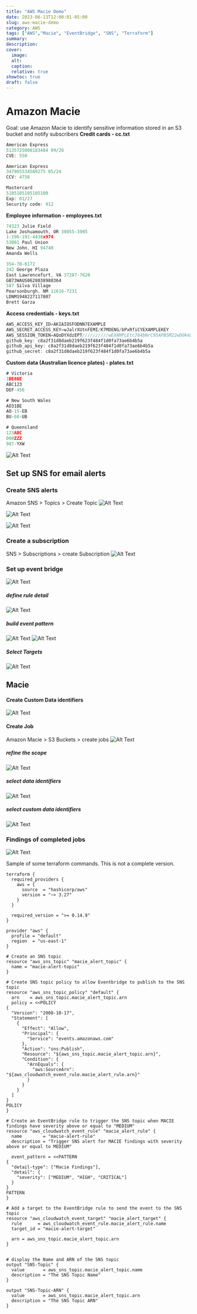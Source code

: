 ```yaml
---
title: "AWS Macie Demo"
date: 2023-06-13T12:00:01-05:00
slug: aws-macie-demo
category: AWS
tags: ["AWS","Macie", "EventBridge", "SNS", "Terraform"]
summary:
description:
cover:
  image:
  alt:
  caption:
  relative: true
showtoc: true
draft: false
---
```


# Amazon Macie
Goal: use Amazon Macie to identify sensitive information stored in an S3 bucket and notify subscribers
**Credit cards - cc.txt**
```js
American Express
5135725008183484 09/26
CVE: 550

American Express
347965534580275 05/24
CCV: 4758

Mastercard
5105105105105100
Exp: 01/27
Security code: 912
```

**Employee information - employees.txt**

```js
74323 Julie Field
Lake Joshuamouth, OR 30055-3905
1-196-191-4438x974
53001 Paul Union
New John, HI 94740
Amanda Wells

354-70-6172
242 George Plaza
East Lawrencefurt, VA 37287-7620
GB73WAUS0628038988364
587 Silva Village
Pearsonburgh, NM 11616-7231
LDNM1948227117807
Brett Garza
```
**Access credentials - keys.txt**

```js
AWS_ACCESS_KEY_ID=AKIAIOSFODNN7EXAMPLE
AWS_SECRET_ACCESS_KEY=wJalrXUtnFEMI/K7MDENG/bPxRfiCYEXAMPLEKEY
AWS_SESSION_TOKEN=AQoDYXdzEPT//////////wEXAMPLEtc764bNrC9SAPBSM22wDOk4x4HIZ8j4FZTwdQWLWsKWHGBuFqwAeMicRXmxfpSPfIeoIYRqTflfKD8YUuwthAx7mSEI/qkPpKPi/kMcGdQrmGdeehM4IC1NtBmUpp2wUE8phUZampKsburEDy0KPkyQDYwT7WZ0wq5VSXDvp75YU9HFvlRd8Tx6q6fE8YQcHNVXAkiY9q6d+xo0rKwT38xVqr7ZD0u0iPPkUL64lIZbqBAz+scqKmlzm8FDrypNC9Yjc8fPOLn9FX9KSYvKTr4rvx3iSIlTJabIQwj2ICCR/oLxBA==
github_key: c8a2f31d8daeb219f623f484f1d0fa73ae6b4b5a
github_api_key: c8a2f31d8daeb219f623f484f1d0fa73ae6b4b5a
github_secret: c8a2f31d8daeb219f623f484f1d0fa73ae6b4b5a
```

**Custom data (Australian licence plates) - plates.txt**

```js
# Victoria
1BE8BE
ABC123
DEF-456

# New South Wales
AO31BE
AO-15-EB
BU-60-UB

# Queensland
123ABC
000ZZZ
987-YXW
```
![Alt Text](../../images/Pasted%20image%2020221009164844.png)

## Set up SNS for email alerts
### Create SNS alerts
Amazon SNS > Topics > Create Topic
![Alt Text](../../images/Pasted%20image%2020230515191059.png)

![Alt Text](../../images/Pasted%20image%2020230515191257.png)

![Alt Text](../../images/Pasted%20image%2020230515191334.png)

### Create a subscription
SNS > Subscriptions > create Subscription
![Alt Text](../../images/Pasted%20image%2020230515191443.png)


### Set up event bridge
![Alt Text](../../images/Pasted%20image%2020230515191553.png)
##### define rule detail
![Alt Text](../../images/Pasted%20image%2020230515191608.png)
##### build event pattern
![Alt Text](../../images/Pasted%20image%2020230515191634.png)
	![Alt Text](../../images/Pasted%20image%2020230515191650.png)
##### Select Targets
![Alt Text](../../images/Pasted%20image%2020230515191744.png)
## Macie
#### Create Custom Data identifiers
![Alt Text](../../images/Pasted%20image%2020230515191847.png)
#### Create Job
Amazon Macie > S3 Buckets > create jobs
![Alt Text](../../images/Pasted%20image%2020230515190518.png)
##### refine the scope
![Alt Text](../../images/Pasted%20image%2020230515190538.png)
##### select data identifiers
![Alt Text](../../images/Pasted%20image%2020230515190600.png)
##### select custom data identifiers
![Alt Text](../../images/Pasted%20image%2020230515191924.png)
### Findings of completed jobs
![Alt Text](../../images/Pasted%20image%2020230515191955.png)



Sample of some terraform commands. This is not a complete version. 
```
terraform {
  required_providers {
    aws = {
      source  = "hashicorp/aws"
      version = "~> 3.27"
    }
  }

  required_version = ">= 0.14.9"
}

provider "aws" {
  profile = "default"
  region  = "us-east-1"
}

# Create an SNS topic
resource "aws_sns_topic" "macie_alert_topic" {
  name = "macie-alert-topic"
}

# Create SNS topic policy to allow Eventbridge to publish to the SNS topic
resource "aws_sns_topic_policy" "default" {
  arn    = aws_sns_topic.macie_alert_topic.arn
  policy = <<POLICY
{
  "Version": "2008-10-17",
  "Statement": [
    {
      "Effect": "Allow",
      "Principal": {
        "Service": "events.amazonaws.com"
      },
      "Action": "sns:Publish",
      "Resource": "${aws_sns_topic.macie_alert_topic.arn}",
      "Condition": {
        "ArnEquals": {
          "aws:SourceArn": "${aws_cloudwatch_event_rule.macie_alert_rule.arn}"
        }
      }
    }
  ]
}
POLICY  
}

# Create an EventBridge rule to trigger the SNS topic when MACIE findings have severity above or equal to "MEDIUM"
resource "aws_cloudwatch_event_rule" "macie_alert_rule" {
  name        = "macie-alert-rule"
  description = "Trigger SNS alert for MACIE findings with severity above or equal to MEDIUM"

  event_pattern = <<PATTERN
{
  "detail-type": ["Macie Findings"],
  "detail": {
    "severity": ["MEDIUM", "HIGH", "CRITICAL"]
  }
}
PATTERN
}

# Add a target to the EventBridge rule to send the event to the SNS topic
resource "aws_cloudwatch_event_target" "macie_alert_target" {
  rule      = aws_cloudwatch_event_rule.macie_alert_rule.name
  target_id = "macie-alert-target"

  arn = aws_sns_topic.macie_alert_topic.arn
}


# display the Name and ARN of the SNS topic
output "SNS-Topic" {
  value       = aws_sns_topic.macie_alert_topic.name
  description = "The SNS Topic Name"
}

output "SNS-Topic-ARN" {
  value       = aws_sns_topic.macie_alert_topic.arn
  description = "The SNS Topic ARN"
}
```


